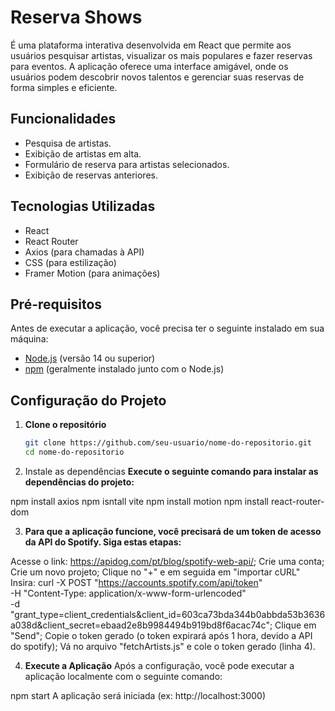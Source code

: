 # Reserva Shows

É uma plataforma interativa desenvolvida em React que permite aos usuários pesquisar artistas, visualizar os mais populares e fazer reservas para eventos. A aplicação oferece uma interface amigável, onde os usuários podem descobrir novos talentos e gerenciar suas reservas de forma simples e eficiente.

## Funcionalidades

- Pesquisa de artistas.
- Exibição de artistas em alta.
- Formulário de reserva para artistas selecionados.
- Exibição de reservas anteriores.

## Tecnologias Utilizadas

- React
- React Router
- Axios (para chamadas à API)
- CSS (para estilização)
- Framer Motion (para animações)

## Pré-requisitos

Antes de executar a aplicação, você precisa ter o seguinte instalado em sua máquina:

- [Node.js](https://nodejs.org/) (versão 14 ou superior)
- [npm](https://www.npmjs.com/) (geralmente instalado junto com o Node.js)

## Configuração do Projeto

1. **Clone o repositório**

   ```bash
   git clone https://github.com/seu-usuario/nome-do-repositorio.git
   cd nome-do-repositorio

2. Instale as dependências
**Execute o seguinte comando para instalar as dependências do projeto:**

npm install axios
npm isntall vite
npm install motion
npm install react-router-dom

3. **Para que a aplicação funcione, você precisará de um token de acesso da API do Spotify. Siga estas etapas:**

Acesse o link: https://apidog.com/pt/blog/spotify-web-api/;
Crie uma conta;
Crie um novo projeto;
Clique no "+" e em seguida em "importar cURL"
Insira: curl -X POST "https://accounts.spotify.com/api/token" \
     -H "Content-Type: application/x-www-form-urlencoded" \
     -d "grant_type=client_credentials&client_id=603ca73bda344b0abbda53b3636a038d&client_secret=ebaad2e8b9984494b919bd8f6acac74c";
Clique em "Send";
Copie o token gerado (o token expirará após 1 hora, devido a API  do spotify);
Vá no arquivo "fetchArtists.js" e cole o token gerado (linha 4).

4. **Execute a Aplicação**
Após a configuração, você pode executar a aplicação localmente com o seguinte comando:

npm start
A aplicação será iniciada (ex: http://localhost:3000)
